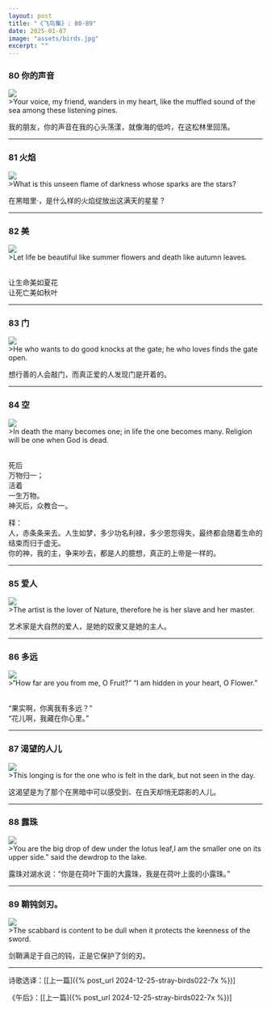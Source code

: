 ```yaml
---
layout: post
title: "《飞鸟集》: 80-89"
date: 2025-01-07
image: "assets/birds.jpg"
excerpt: ""
---
```




### 80 你的声音
<img src="/assets/pine-woods.jpg"/>
<br>
>Your voice, my friend, wanders in my heart, like the muffled sound of the sea among these listening pines.

我的朋友，你的声音在我的心头荡漾，就像海的低吟，在这松林里回荡。

---

### 81 火焰
<img src="/assets/star-fire.jpg"/>
<br>
>What is this unseen flame of darkness whose sparks are the stars?

在黑暗里·，是什么样的火焰绽放出这满天的星星？

----

### 82 美
<img src="/assets/summer-fall.jpg"/>
<br>
>Let life be beautiful like summer flowers and death like autumn leaves.

<br>让生命美如夏花
<br>让死亡美如秋叶


----

### 83 门
<img src="/assets/gate.jpg"/>
<br>
>He who wants to do good knocks at the gate; he who loves finds the gate open.

想行善的人会敲门，而真正爱的人发现门是开着的。


----

### 84 空
<img src="/assets/one.jpg"/>
<br>
>In death the many becomes one; in life the one becomes many. Religion will be one when God is dead.

<br>死后
<br>万物归一；
<br>活着
<br>一生万物。
<br>神灭后，众教合一。


释：
<br>人，赤条条来去。人生如梦，多少功名利禄，多少恩怨得失，最终都会随着生命的结束而归于虚无。
<br>你的神，我的主，争来吵去，都是人的臆想，真正的上帝是一样的。

----

### 85 爱人
<img src="/assets/nature-lover.jpg"/>
<br>
>The artist is the lover of Nature, therefore he is her slave and her master.

艺术家是大自然的爱人，是她的奴隶又是她的主人。

----

### 86 多远
<img src="/assets/flower-fruit.jpg"/>
<br>
>“How far are you from me, O Fruit?” “I am hidden in your heart, O Flower.”

<br>“果实啊，你离我有多远？”
<br>“花儿啊，我藏在你心里。”

----

### 87 渴望的人儿
<img src="/assets/longing.jpg"/>
<br>
>This longing is for the one who is felt in the dark, but not seen in the day.

这渴望是为了那个在黑暗中可以感受到、在白天却悄无踪影的人儿。

----

### 88 露珠
<img src="/assets/dew.jpg"/>
<br>
>You are the big drop of dew under the lotus leaf,I am the smaller one on its upper side.” said the dewdrop to the lake.

露珠对湖水说：“你是在荷叶下面的大露珠，我是在荷叶上面的小露珠。”

----

### 89 鞘钝剑刃。
<img src="/assets/scabbard.jpg"/>
<br>
>The scabbard is content to be dull when it protects the keenness of the sword.

剑鞘满足于自己的钝，正是它保护了剑的刃。

----

诗歌选译：\[[上一篇]({% post_url 2024-12-25-stray-birds022-7x %})\] 

《午后》：\[[上一篇]({% post_url 2024-12-25-stray-birds022-7x %})\] 
